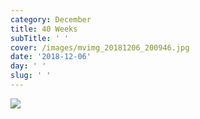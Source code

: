 ```yaml
---
category: December
title: 40 Weeks
subTitle: ' '
cover: /images/mvimg_20181206_200946.jpg
date: '2018-12-06'
day: ' '
slug: ' '
---
```

![](/images/mvimg_20181206_200946.jpg)

